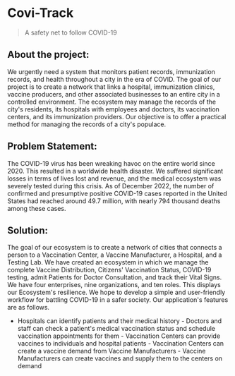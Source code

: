 # Covi-Track
>A safety net to follow COVID-19

## About the project: 

We urgently need a system that monitors patient records, immunization records, and health throughout a city in the era of COVID. The goal of our project is to create a network that links a hospital, immunization clinics, vaccine producers, and other associated businesses to an entire city in a controlled environment. The ecosystem may manage the records of the city's residents, its hospitals with employees and doctors, its vaccination centers, and its immunization providers. Our objective is to offer a practical method for managing the records of a city's populace.

## Problem Statement:

The COVID-19 virus has been wreaking havoc on the entire world since 2020. This resulted in a worldwide health disaster. We suffered significant losses in terms of lives lost and revenue, and the medical ecosystem was severely tested during this crisis.
As of December 2022, the number of confirmed and presumptive positive COVID-19 cases reported in the United States had reached around 49.7 million, with nearly 794 thousand deaths among these cases.


## Solution:


The goal of our ecosystem is to create a network of cities that connects a person to a Vaccination Center, a Vaccine Manufacturer, a Hospital, and a Testing Lab. We have created an ecosystem in which we manage the complete Vaccine Distribution, Citizens' Vaccination Status, COVID-19 testing, admit Patients for Doctor Consultation, and track their Vital Signs.
We have four enterprises, nine organizations, and ten roles.
This displays our Ecosystem's resilience. We hope to develop a simple and user-friendly workflow for battling COVID-19 in a safer society. Our application's features are as follows.
- Hospitals can identify patients and their medical history - Doctors and staff can check a patient's medical vaccination status and schedule vaccination appointments for them - Vaccination Centers can provide vaccines to individuals and hospital patients - Vaccination Centers can create a vaccine demand from Vaccine Manufacturers - Vaccine Manufacturers can create vaccines and supply them to the centers on demand


